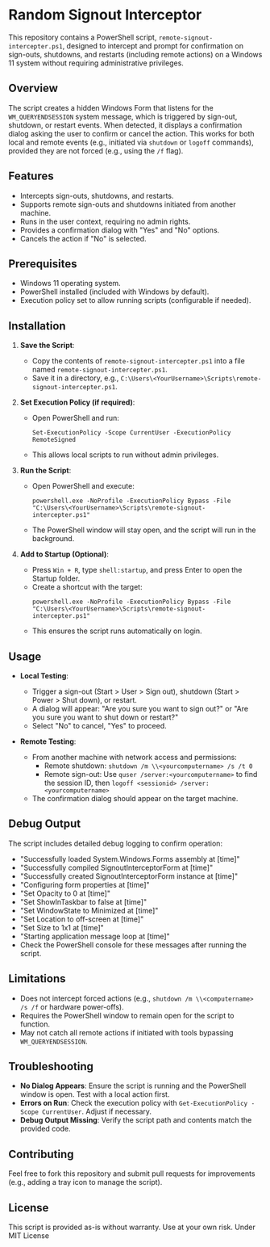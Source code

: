 # Random Signout Interceptor

This repository contains a PowerShell script, `remote-signout-intercepter.ps1`, designed to intercept and prompt for confirmation on sign-outs, shutdowns, and restarts (including remote actions) on a Windows 11 system without requiring administrative privileges.

## Overview

The script creates a hidden Windows Form that listens for the `WM_QUERYENDSESSION` system message, which is triggered by sign-out, shutdown, or restart events. When detected, it displays a confirmation dialog asking the user to confirm or cancel the action. This works for both local and remote events (e.g., initiated via `shutdown` or `logoff` commands), provided they are not forced (e.g., using the `/f` flag).

## Features
- Intercepts sign-outs, shutdowns, and restarts.
- Supports remote sign-outs and shutdowns initiated from another machine.
- Runs in the user context, requiring no admin rights.
- Provides a confirmation dialog with "Yes" and "No" options.
- Cancels the action if "No" is selected.

## Prerequisites
- Windows 11 operating system.
- PowerShell installed (included with Windows by default).
- Execution policy set to allow running scripts (configurable if needed).

## Installation

1. **Save the Script**:
   - Copy the contents of `remote-signout-intercepter.ps1` into a file named `remote-signout-intercepter.ps1`.
   - Save it in a directory, e.g., `C:\Users\<YourUsername>\Scripts\remote-signout-intercepter.ps1`.

2. **Set Execution Policy (if required)**:
   - Open PowerShell and run:
     ```
     Set-ExecutionPolicy -Scope CurrentUser -ExecutionPolicy RemoteSigned
     ```
   - This allows local scripts to run without admin privileges.

3. **Run the Script**:
   - Open PowerShell and execute:
     ```
     powershell.exe -NoProfile -ExecutionPolicy Bypass -File "C:\Users\<YourUsername>\Scripts\remote-signout-intercepter.ps1"
     ```
   - The PowerShell window will stay open, and the script will run in the background.

4. **Add to Startup (Optional)**:
   - Press `Win + R`, type `shell:startup`, and press Enter to open the Startup folder.
   - Create a shortcut with the target:
     ```
     powershell.exe -NoProfile -ExecutionPolicy Bypass -File "C:\Users\<YourUsername>\Scripts\remote-signout-intercepter.ps1"
     ```
   - This ensures the script runs automatically on login.

## Usage

- **Local Testing**:
  - Trigger a sign-out (Start > User > Sign out), shutdown (Start > Power > Shut down), or restart.
  - A dialog will appear: "Are you sure you want to sign out?" or "Are you sure you want to shut down or restart?"
  - Select "No" to cancel, "Yes" to proceed.

- **Remote Testing**:
  - From another machine with network access and permissions:
    - Remote shutdown: `shutdown /m \\<yourcomputername> /s /t 0`
    - Remote sign-out: Use `quser /server:<yourcomputername>` to find the session ID, then `logoff <sessionid> /server:<yourcomputername>`
  - The confirmation dialog should appear on the target machine.

## Debug Output
The script includes detailed debug logging to confirm operation:
- "Successfully loaded System.Windows.Forms assembly at [time]"
- "Successfully compiled SignoutInterceptorForm at [time]"
- "Successfully created SignoutInterceptorForm instance at [time]"
- "Configuring form properties at [time]"
- "Set Opacity to 0 at [time]"
- "Set ShowInTaskbar to false at [time]"
- "Set WindowState to Minimized at [time]"
- "Set Location to off-screen at [time]"
- "Set Size to 1x1 at [time]"
- "Starting application message loop at [time]"
- Check the PowerShell console for these messages after running the script.

## Limitations
- Does not intercept forced actions (e.g., `shutdown /m \\<computername> /s /f` or hardware power-offs).
- Requires the PowerShell window to remain open for the script to function.
- May not catch all remote actions if initiated with tools bypassing `WM_QUERYENDSESSION`.

## Troubleshooting
- **No Dialog Appears**: Ensure the script is running and the PowerShell window is open. Test with a local action first.
- **Errors on Run**: Check the execution policy with `Get-ExecutionPolicy -Scope CurrentUser`. Adjust if necessary.
- **Debug Output Missing**: Verify the script path and contents match the provided code.

## Contributing
Feel free to fork this repository and submit pull requests for improvements (e.g., adding a tray icon to manage the script).

## License
This script is provided as-is without warranty. Use at your own risk.
Under MIT License
